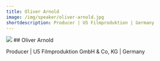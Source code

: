 ```yaml
---
title: Oliver Arnold
image: /img/speaker/oliver-arnold.jpg
shortdescription: Producer | U5 Filmproduktion | Germany 
---
```

<img src="/img/speaker/oliver-arnold.jpg">
## Oliver Arnold

Producer | U5 Filmproduktion GmbH & Co, KG | Germany 



